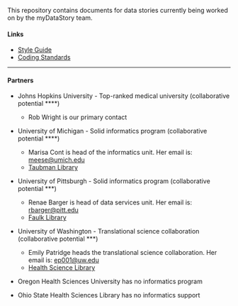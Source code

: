 This repository contains documents for data stories currently being worked on by the myDataStory team.

#### Links

- [Style Guide](https://github.com/mydatastory/stories/blob/master/doc/style_guide.pptx)
- [Coding Standards](https://github.com/mydatastory/shared_projects/blob/master/doc/coding_standards.docx)

----------------------------------------------------------------------------------------
#### Partners

- Johns Hopkins University - Top-ranked medical university (collaborative potential ****)
  - Rob Wright is our primary contact
- University of Michigan - Solid informatics program (collaborative potential ****)
  - Marisa Cont is head of the informatics unit. Her email is: meese@umich.edu
  - [Taubman Library](https://www.lib.umich.edu/taubman-health-sciences-library)
- University of Pittsburgh - Solid informatics program (collaborative potential ***)
  - Renae Barger is head of data services unit. Her email is: rbarger@pitt.edu 
  - [Faulk Library](https://www.hsls.pitt.edu/)
- University of Washington - Translational science collaboration (collaborative potential ***)
  - Emily Patridge heads the translational science collaboration.  Her email is: ep001@uw.edu
  - [Health Science Library](https://hsl.uw.edu/topics/about-the-health-sciences-library/)

- Oregon Health Sciences University has no informatics program
- Ohio State Health Sciences Library has no informatics support

